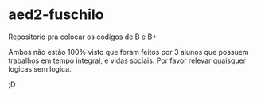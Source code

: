 # aed2-fuschilo
Repositorio pra colocar os codigos de B e B+

Ambos não estão 100% visto que foram feitos por 3 alunos que possuem trabalhos em tempo integral, e vidas sociais. Por favor relevar quaisquer logicas sem logica.

;D
